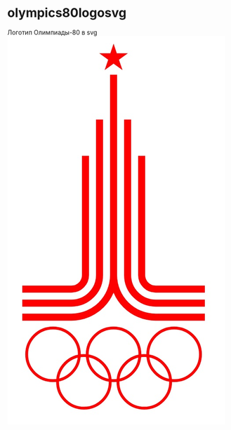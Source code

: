 # olympics80logosvg
Логотип Олимпиады-80 в svg\
![Олимпиада-80](https://github.com/Ekvisa/pics/blob/main/olympics.jpg)
